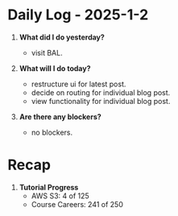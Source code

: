 # Daily Log - 2025-1-2

1. **What did I do yesterday?**

   - visit BAL.

2. **What will I do today?**

   - restructure ui for latest post.
   - decide on routing for individual blog post.
   - view functionality for individual blog post.

3. **Are there any blockers?**

   - no blockers.

# Recap
1. **Tutorial Progress**
   - AWS S3: 4 of 125 
   - Course Careers: 241 of 250